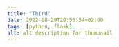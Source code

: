 ```yaml
---
title: "Third"
date: 2022-08-29T20:55:54+02:00
tags: [python, flask]
alt: alt description for thumbnail
---
```


